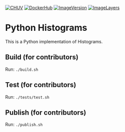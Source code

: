 [![CHUV](https://img.shields.io/badge/CHUV-LREN-AF4C64.svg)](https://www.unil.ch/lren/en/home.html) [![DockerHub](https://img.shields.io/badge/docker-hbpmip%2Fpython--histograms-008bb8.svg)](https://hub.docker.com/r/hbpmip/python-histograms/)
[![ImageVersion](https://images.microbadger.com/badges/version/hbpmip/python-histograms.svg)](https://hub.docker.com/r/hbpmip/python-histograms/tags "hbpmip/python-histograms image tags")
[![ImageLayers](https://images.microbadger.com/badges/image/hbpmip/python-histograms.svg)](https://microbadger.com/#/images/hbpmip/python-histograms "hbpmip/python-histograms on microbadger")

# Python Histograms

This is a Python implementation of Histograms.


## Build (for contributors)

Run: `./build.sh`


## Test (for contributors)

Run: `./tests/test.sh`


## Publish (for contributors)

Run: `./publish.sh`
